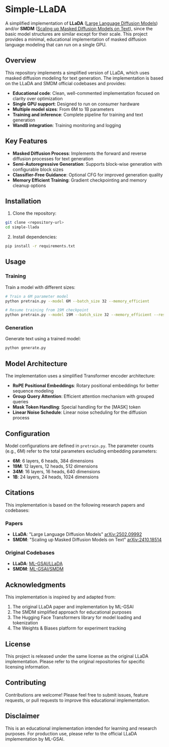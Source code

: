 # Simple-LLaDA

A simplified implementation of **LLaDA** ([Large Language Diffusion Models](https://arxiv.org/abs/2502.09992)) and/or **SMDM** ([Scaling up Masked Diffusion Models on Text](https://arxiv.org/abs/2410.18514)), since the basic model structures are similar except for their scale. This project provides a minimal, educational implementation of masked diffusion language modeling that can run on a single GPU.

## Overview

This repository implements a simplified version of LLaDA, which uses masked diffusion modeling for text generation. The implementation is based on the LLaDA and SMDM official codebases and provides:

- **Educational code**: Clean, well-commented implementation focused on clarity over optimization
- **Single GPU support**: Designed to run on consumer hardware
- **Multiple model sizes**: From 6M to 1B parameters
- **Training and inference**: Complete pipeline for training and text generation
- **WandB integration**: Training monitoring and logging

## Key Features

- **Masked Diffusion Process**: Implements the forward and reverse diffusion processes for text generation
- **Semi-Autoregressive Generation**: Supports block-wise generation with configurable block sizes
- **Classifier-Free Guidance**: Optional CFG for improved generation quality
- **Memory Efficient Training**: Gradient checkpointing and memory cleanup options

## Installation

1. Clone the repository:
```bash
git clone <repository-url>
cd simple-llada
```

2. Install dependencies:
```bash
pip install -r requirements.txt
```

## Usage

### Training

Train a model with different sizes:

```bash
# Train a 6M parameter model
python pretrain.py --model 6M --batch_size 32 --memory_efficient

# Resume training from 19M checkpoint
python pretrain.py --model 19M --batch_size 32 --memory_efficient --resume_from checkpoints/step_0001000.pth
```

### Generation

Generate text using a trained model:

```bash
python generate.py
```

## Model Architecture

The implementation uses a simplified Transformer encoder architecture:

- **RoPE Positional Embeddings**: Rotary positional embeddings for better sequence modeling
- **Group Query Attention**: Efficient attention mechanism with grouped queries
- **Mask Token Handling**: Special handling for the [MASK] token
- **Linear Noise Schedule**: Linear noise scheduling for the diffusion process

## Configuration

Model configurations are defined in `pretrain.py`. The parameter counts (e.g., 6M) refer to the total parameters excluding embedding parameters:

- **6M**: 6 layers, 6 heads, 384 dimensions
- **19M**: 12 layers, 12 heads, 512 dimensions  
- **34M**: 16 layers, 16 heads, 640 dimensions
- **1B**: 24 layers, 24 heads, 1024 dimensions


## Citations

This implementation is based on the following research papers and codebases:

### Papers

- **LLaDA**: "Large Language Diffusion Models" [arXiv:2502.09992](https://arxiv.org/abs/2502.09992)
- **SMDM**: "Scaling up Masked Diffusion Models on Text" [arXiv:2410.18514](https://arxiv.org/abs/2410.18514)

### Original Codebases

- **LLaDA**: [ML-GSAI/LLaDA](https://github.com/ML-GSAI/LLaDA)
- **SMDM**: [ML-GSAI/SMDM](https://github.com/ML-GSAI/SMDM)

## Acknowledgments

This implementation is inspired by and adapted from:

1. The original LLaDA paper and implementation by ML-GSAI
2. The SMDM simplified approach for educational purposes
3. The Hugging Face Transformers library for model loading and tokenization
4. The Weights & Biases platform for experiment tracking

## License

This project is released under the same license as the original LLaDA implementation. Please refer to the original repositories for specific licensing information.

## Contributing

Contributions are welcome! Please feel free to submit issues, feature requests, or pull requests to improve this educational implementation.

## Disclaimer

This is an educational implementation intended for learning and research purposes. For production use, please refer to the official LLaDA implementation by ML-GSAI.
